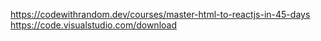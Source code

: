 https://codewithrandom.dev/courses/master-html-to-reactjs-in-45-days
https://code.visualstudio.com/download